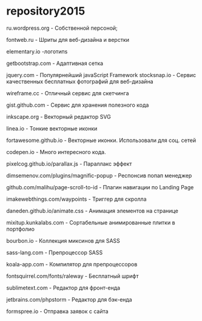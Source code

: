 # repository2015
ru.wordpress.org - Собственной персоной;

fontweb.ru - Шриты для веб-дизайна и верстки

elementary.io -логотипs

getbootstrap.com - Адаптивная сетка

jquery.com - Популярнейший javaScript 
Framework
stocksnap.io - Сервис качественных бесплатных фотографий для веб-дизайна

wireframe.cc - Отличный сервис для скетчинга

gist.github.com - Сервис для хранения полезного кода

inkscape.org - Векторный редактор SVG

linea.io - Тонкие векторные иконки

fortawesome.github.io - Векторные иконки. Использовали для соц. сетей

codepen.io - Много интересного кода.

pixelcog.github.io/parallax.js - Параллакс эффект

dimsemenov.com/plugins/magnific-popup - Респонсив попап менеджер

github.com/malihu/page-scroll-to-id - Плагин навигации по Landing Page

imakewebthings.com/waypoints - Триггер для скролла

daneden.github.io/animate.css - Анимация элементов на странице

mixitup.kunkalabs.com - Сортабельные анимированные плитки в портфолио

bourbon.io - Коллекция миксинов для SASS

sass-lang.com - Препроцессор SASS

koala-app.com - Компилятор для препроцессоров

fontsquirrel.com/fonts/raleway - Бесплатный шрифт 

sublimetext.com - Редактор для фронт-енда

jetbrains.com/phpstorm - Редактор для бэк-енда

formspree.io - Отправка заявок с сайта
